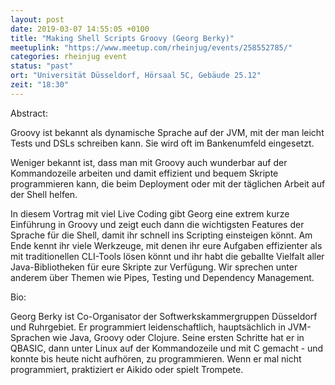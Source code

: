 ```yaml
---
layout: post
date: 2019-03-07 14:55:05 +0100
title: "Making Shell Scripts Groovy (Georg Berky)"
meetuplink: "https://www.meetup.com/rheinjug/events/258552785/"
categories: rheinjug event
status: "past"
ort: "Universität Düsseldorf, Hörsaal 5C, Gebäude 25.12"
zeit: "18:30"
---
```

<p>Abstract:</p> <p>Groovy ist bekannt als dynamische Sprache auf der JVM, mit der man leicht Tests und DSLs schreiben kann. Sie wird oft im Bankenumfeld eingesetzt.</p> <p>Weniger bekannt ist, dass man mit Groovy auch wunderbar auf der Kommandozeile arbeiten und damit effizient und bequem Skripte programmieren kann, die beim Deployment oder mit der täglichen Arbeit auf der Shell helfen.</p> <p>In diesem Vortrag mit viel Live Coding gibt Georg eine extrem kurze Einführung in Groovy und zeigt euch dann die wichtigsten Features der Sprache für die Shell, damit ihr schnell ins Scripting einsteigen könnt. Am Ende kennt ihr viele Werkzeuge, mit denen ihr eure Aufgaben effizienter als mit traditionellen CLI-Tools lösen könnt und ihr habt die geballte Vielfalt aller Java-Bibliotheken für eure Skripte zur Verfügung. Wir sprechen unter anderem über Themen wie Pipes, Testing und Dependency Management.</p> <p>Bio:</p> <p>Georg Berky ist Co-Organisator der Softwerkskammergruppen Düsseldorf und Ruhrgebiet. Er programmiert leidenschaftlich, hauptsächlich in JVM-Sprachen wie Java, Groovy oder Clojure. Seine ersten Schritte hat er in QBASIC, dann unter Linux auf der Kommandozeile und mit C gemacht - und konnte bis heute nicht aufhören, zu programmieren. Wenn er mal nicht programmiert, praktiziert er Aikido oder spielt Trompete.</p> 
